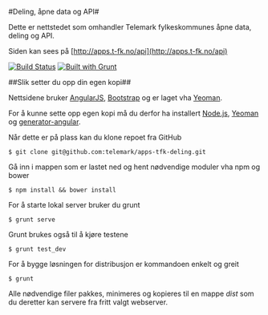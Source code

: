 #Deling, åpne data og API#

Dette er nettstedet som omhandler Telemark fylkeskommunes åpne data, deling og API.

Siden kan sees på [http://apps.t-fk.no/api](http://apps.t-fk.no/api)

[![Build Status](https://travis-ci.org/telemark/apps-tfk-deling.png?branch=master)](https://travis-ci.org/telemark/apps-tfk-deling) [![Built with Grunt](https://cdn.gruntjs.com/builtwith.png)](http://gruntjs.com/)

##Slik setter du opp din egen kopi##

Nettsidene bruker [AngularJS](http://angularjs.org/), [Bootstrap](http://getbootstrap.com/) og er laget vha [Yeoman](http://yeoman.io/).

For å kunne sette opp egen kopi må du derfor ha installert [Node.js](http://nodejs.org/), [Yeoman](http://yeoman.io/) og [generator-angular](https://github.com/yeoman/generator-angular).

Når dette er på plass kan du klone repoet fra GitHub

```
$ git clone git@github.com:telemark/apps-tfk-deling.git
```

Gå inn i mappen som er lastet ned og hent nødvendige moduler vha npm og bower

```
$ npm install && bower install
```

For å starte lokal server bruker du grunt

```
$ grunt serve
```

Grunt brukes også til å kjøre testene

```
$ grunt test_dev
```

For å bygge løsningen for distribusjon er kommandoen enkelt og greit

```
$ grunt
```

Alle nødvendige filer pakkes, minimeres og kopieres til en mappe *dist* som du deretter kan servere fra fritt valgt webserver.
